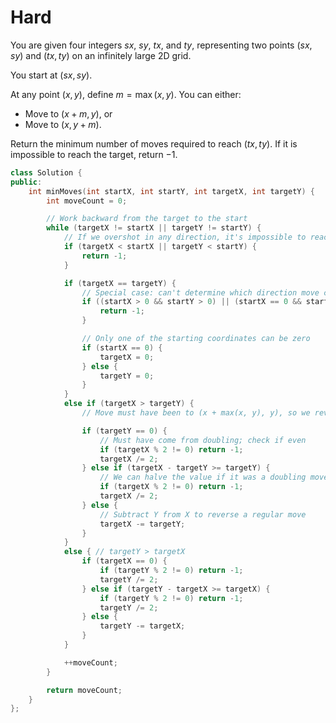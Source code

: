 # Hard

You are given four integers $sx$, $sy$, $tx$, and $ty$, representing two points $(sx, sy)$ and $(tx, ty)$ on an infinitely large 2D grid.

You start at $(sx, sy)$.

At any point $(x, y)$, define $m = \max(x, y)$. You can either:

- Move to $(x + m, y)$, or
- Move to $(x, y + m)$.

Return the minimum number of moves required to reach $(tx, ty)$. If it is impossible to reach the target, return $-1$.

```cpp
class Solution {
public:
    int minMoves(int startX, int startY, int targetX, int targetY) {
        int moveCount = 0;

        // Work backward from the target to the start
        while (targetX != startX || targetY != startY) {
            // If we overshot in any direction, it's impossible to reach start
            if (targetX < startX || targetY < startY) {
                return -1;
            }

            if (targetX == targetY) {
                // Special case: can't determine which direction move came from
                if ((startX > 0 && startY > 0) || (startX == 0 && startY == 0)) {
                    return -1;
                }

                // Only one of the starting coordinates can be zero
                if (startX == 0) {
                    targetX = 0;
                } else {
                    targetY = 0;
                }
            }
            else if (targetX > targetY) {
                // Move must have been to (x + max(x, y), y), so we reverse it

                if (targetY == 0) {
                    // Must have come from doubling; check if even
                    if (targetX % 2 != 0) return -1;
                    targetX /= 2;
                } else if (targetX - targetY >= targetY) {
                    // We can halve the value if it was a doubling move
                    if (targetX % 2 != 0) return -1;
                    targetX /= 2;
                } else {
                    // Subtract Y from X to reverse a regular move
                    targetX -= targetY;
                }
            }
            else { // targetY > targetX
                if (targetX == 0) {
                    if (targetY % 2 != 0) return -1;
                    targetY /= 2;
                } else if (targetY - targetX >= targetX) {
                    if (targetY % 2 != 0) return -1;
                    targetY /= 2;
                } else {
                    targetY -= targetX;
                }
            }

            ++moveCount;
        }

        return moveCount;
    }
};
```
